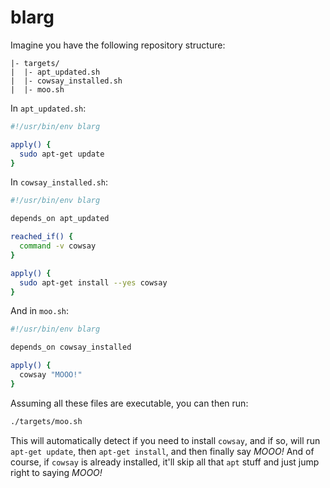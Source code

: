 # blarg

Imagine you have the following repository structure:

```plaintext
|- targets/
|  |- apt_updated.sh
|  |- cowsay_installed.sh
|  |- moo.sh
```

In `apt_updated.sh`:

```bash
#!/usr/bin/env blarg

apply() {
  sudo apt-get update
}
```

In `cowsay_installed.sh`:

```bash
#!/usr/bin/env blarg

depends_on apt_updated

reached_if() {
  command -v cowsay
}

apply() {
  sudo apt-get install --yes cowsay
}
```

And in `moo.sh`:

```bash
#!/usr/bin/env blarg

depends_on cowsay_installed

apply() {
  cowsay "MOOO!"
}
```

Assuming all these files are executable, you can then run:

```bash
./targets/moo.sh
```

This will automatically detect if you need to install `cowsay`, and if so, will run
`apt-get update`, then `apt-get install`, and then finally say _MOOO!_ And of course, if `cowsay`
is already installed, it'll skip all that `apt` stuff and just jump right to saying _MOOO!_
